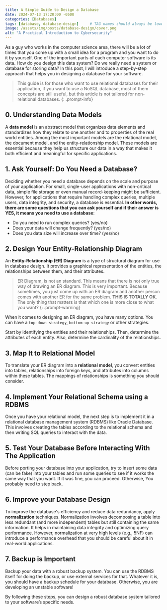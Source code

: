 ```yaml
---
title: A Simple Guide to Design a Database
date: 2024-07-13 17:20:00 -0500
categories: [Databases]
tags: [database, database-design]     # TAG names should always be lowercase
image: /assets/img/posts/database-design/cover.png
alt: "A Practical Introduction to Cybersecurity"
---
```

As a guy who works in the computer science area, there will be a lot of times that you come up with a small idea for a program and you want to do it by yourself. One of the important parts of each computer software is its data. How do you design this data system? Do we really need a system or database for storing data? In this post, I will introduce a step-by-step approach that helps you in designing a database for your software.

> This guide is for those who want to use relational databases for their application, if you want to use a NoSQL database, most of them concepts are still useful, but this article is not tailored for non-relational databases.
{: .prompt-info}

## 0. Understanding Data Models

A **data model** is an abstract model that organizes data elements and standardizes how they relate to one another and to properties of the real world entities. Among the most important models are the relational model, the document model, and the entity-relationship model. These models are essential because they help us structure our data in a way that makes it both efficient and meaningful for specific applications.

## 1. Ask Yourself: Do You Need a Database?

Deciding whether you need a database depends on the scale and purpose of your application. For small, single-user applications with non-critical data, simple file storage or even manual record-keeping might be sufficient. However, for applications that require handling complex queries, multiple users, data integrity, and security, a database is essential. **In other words, there are some questions that you can ask yourself and if their answer is YES, it means you need to use a database**:
- Do you need to run complex queries? (yes/no)
- Does your data will change frequently? (yes/no)
- Does you data size will increase over time? (yes/no)

## 2. Design Your Entity-Relationship Diagram

An **Entity-Relationship (ER) Diagram** is a type of structural diagram for use in database design. It provides a graphical representation of the entities, the relationships between them, and their attributes.
> ER Diagram, is not an standard. This means that there is not only true way of drawing an ER diagram. This is very important. Because sometimes, you just come up with an ER diagram and another person comes with another ER for the same problem. **THIS IS TOTALLY OK**. The only thing that matters is that which one is more  close to what you want?
{: .prompt-warning}

When it comes to designing an ER diagram, you have many options. You can have a `top-down strategy`, `bottom-up strategy` or other strategies.

Start by identifying the entities and their relationships. Then, determine the attributes of each entity. Also, determine the cardinality of the relationships.

## 3. Map It to Relational Model

To translate your ER diagram into a **relational model**, you convert entities into tables, relationships into foreign keys, and attributes into columns within these tables. The mappings of relationships is something you should consider.

## 4. Implement Your Relational Schema using a RDBMS

Once you have your relational model, the next step is to implement it in a relational database management system (RDBMS) like Oracle Database. This involves creating the tables according to the relational schema and then writing SQL queries to interact with the data.

## 5. Test Your Database Before Interacting With The Application
Before porting your database into your application, try to insert some data (can be fake) into your tables and run some queries to see if it works the same way that you want. If it was fine, you can proceed. Otherwise, You probably need to step back.

## 6. Improve your Database Design

To improve the database's efficiency and reduce data redundancy, apply **normalization** techniques. Normalization involves decomposing a table into less redundant (and more independent) tables but still containing the same information. It helps in maintaining data integrity and optimizing query performance. However, normalization at very high levels (e.g., 5NF) can introduce a performance overhead that you should be careful about it in real-world applications.

## 7. Backup is Important
Backup your data with a robust backup system. You can use the RDBMS itself for doing the backup, or use external services for that. Whatever it is, you should have a backup schedule for your database. Otherwise, you are developing an unstable software!

By following these steps, you can design a robust database system tailored to your software’s specific needs.